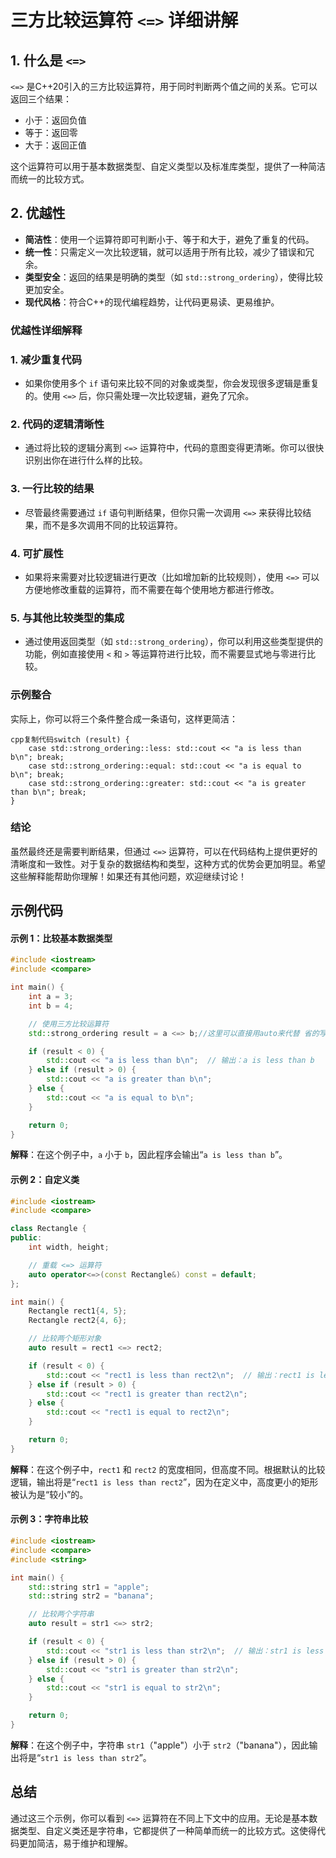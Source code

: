 # 三方比较运算符 `<=>` 详细讲解

## 1. 什么是 `<=>`

`<=>` 是C++20引入的三方比较运算符，用于同时判断两个值之间的关系。它可以返回三个结果：

- 小于：返回负值
- 等于：返回零
- 大于：返回正值

这个运算符可以用于基本数据类型、自定义类型以及标准库类型，提供了一种简洁而统一的比较方式。

## 2. 优越性

- **简洁性**：使用一个运算符即可判断小于、等于和大于，避免了重复的代码。
- **统一性**：只需定义一次比较逻辑，就可以适用于所有比较，减少了错误和冗余。
- **类型安全**：返回的结果是明确的类型（如 `std::strong_ordering`），使得比较更加安全。
- **现代风格**：符合C++的现代编程趋势，让代码更易读、更易维护。

### 优越性详细解释

### 1. **减少重复代码**

- 如果你使用多个 `if` 语句来比较不同的对象或类型，你会发现很多逻辑是重复的。使用 `<=>` 后，你只需处理一次比较逻辑，避免了冗余。

### 2. **代码的逻辑清晰性**

- 通过将比较的逻辑分离到 `<=>` 运算符中，代码的意图变得更清晰。你可以很快识别出你在进行什么样的比较。

### 3. **一行比较的结果**

- 尽管最终需要通过 `if` 语句判断结果，但你只需一次调用 `<=>` 来获得比较结果，而不是多次调用不同的比较运算符。

### 4. **可扩展性**

- 如果将来需要对比较逻辑进行更改（比如增加新的比较规则），使用 `<=>` 可以方便地修改重载的运算符，而不需要在每个使用地方都进行修改。

### 5. **与其他比较类型的集成**

- 通过使用返回类型（如 `std::strong_ordering`），你可以利用这些类型提供的功能，例如直接使用 `<` 和 `>` 等运算符进行比较，而不需要显式地与零进行比较。

### 示例整合

实际上，你可以将三个条件整合成一条语句，这样更简洁：

```
cpp复制代码switch (result) {
    case std::strong_ordering::less: std::cout << "a is less than b\n"; break;
    case std::strong_ordering::equal: std::cout << "a is equal to b\n"; break;
    case std::strong_ordering::greater: std::cout << "a is greater than b\n"; break;
}
```

### 结论

虽然最终还是需要判断结果，但通过 `<=>` 运算符，可以在代码结构上提供更好的清晰度和一致性。对于复杂的数据结构和类型，这种方式的优势会更加明显。希望这些解释能帮助你理解！如果还有其他问题，欢迎继续讨论！

## 示例代码

#### 示例 1：比较基本数据类型

```cpp
#include <iostream>
#include <compare>

int main() {
    int a = 3;
    int b = 4;

    // 使用三方比较运算符
    std::strong_ordering result = a <=> b;//这里可以直接用auto来代替 省的写那么一堆

    if (result < 0) {
        std::cout << "a is less than b\n";  // 输出：a is less than b
    } else if (result > 0) {
        std::cout << "a is greater than b\n";
    } else {
        std::cout << "a is equal to b\n";
    }

    return 0;
}
```

**解释**：在这个例子中，`a` 小于 `b`，因此程序会输出“`a is less than b`”。

#### 示例 2：自定义类

```cpp
#include <iostream>
#include <compare>

class Rectangle {
public:
    int width, height;

    // 重载 <=> 运算符
    auto operator<=>(const Rectangle&) const = default;
};

int main() {
    Rectangle rect1{4, 5};
    Rectangle rect2{4, 6};

    // 比较两个矩形对象
    auto result = rect1 <=> rect2;

    if (result < 0) {
        std::cout << "rect1 is less than rect2\n";  // 输出：rect1 is less than rect2
    } else if (result > 0) {
        std::cout << "rect1 is greater than rect2\n";
    } else {
        std::cout << "rect1 is equal to rect2\n";
    }

    return 0;
}
```

**解释**：在这个例子中，`rect1` 和 `rect2` 的宽度相同，但高度不同。根据默认的比较逻辑，输出将是“`rect1 is less than rect2`”，因为在定义中，高度更小的矩形被认为是“较小”的。

#### 示例 3：字符串比较

```cpp
#include <iostream>
#include <compare>
#include <string>

int main() {
    std::string str1 = "apple";
    std::string str2 = "banana";

    // 比较两个字符串
    auto result = str1 <=> str2;

    if (result < 0) {
        std::cout << "str1 is less than str2\n";  // 输出：str1 is less than str2
    } else if (result > 0) {
        std::cout << "str1 is greater than str2\n";
    } else {
        std::cout << "str1 is equal to str2\n";
    }

    return 0;
}
```

**解释**：在这个例子中，字符串 `str1`（"apple"）小于 `str2`（"banana"），因此输出将是“`str1 is less than str2`”。

## 总结

通过这三个示例，你可以看到 `<=>` 运算符在不同上下文中的应用。无论是基本数据类型、自定义类还是字符串，它都提供了一种简单而统一的比较方式。这使得代码更加简洁，易于维护和理解。
